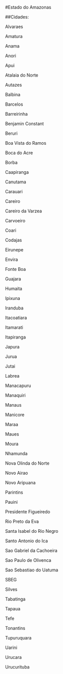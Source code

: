 #Estado do Amazonas

##Cidades:

Alvaraes
Amatura
Anama
Anori
Apui
Atalaia do Norte
Autazes
Balbina
Barcelos
Barreirinha
Benjamin Constant
Beruri
Boa Vista do Ramos
Boca do Acre
Borba
Caapiranga
Canutama
Carauari
Careiro
Careiro da Varzea
Carvoeiro
Coari
Codajas
Eirunepe
Envira
Fonte Boa
Guajara
Humaita
Ipixuna
Iranduba
Itacoatiara
Itamarati
Itapiranga
Japura
Jurua
Jutai
Labrea
Manacapuru
Manaquiri
Manaus
Manicore
Maraa
Maues
Moura
Nhamunda
Nova Olinda do Norte
Novo Airao
Novo Aripuana
Parintins
Pauini
Presidente Figueiredo
Rio Preto da Eva
Santa Isabel do Rio Negro
Santo Antonio do Ica
Sao Gabriel da Cachoeira
Sao Paulo de Olivenca
Sao Sebastiao do Uatuma
SBEG
Silves
Tabatinga
Tapaua
Tefe
Tonantins
Tupuruquara
Uarini
Urucara
Urucurituba